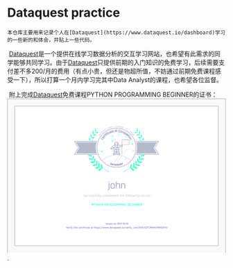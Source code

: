 # Dataquest practice

 	本仓库主要用来记录个人在[Dataquest](https://www.dataquest.io/dashboard)学习的一些新的和体会，并贴上一些代码。

​	[Dataquest](https://www.dataquest.io/dashboard)是一个提供在线学习数据分析的交互学习网站，也希望有此需求的同学能够共同学习。由于[Dataquest](https://www.dataquest.io/dashboard)只提供前期的入门知识的免费学习，后续需要支付差不多200/月的费用（有点小贵，但还是物超所值，不妨通过前期免费课程感受一下），所以打算一个月内学习完其中Data Analyst的课程，也希望各位监督。

​	附上完成[Dataquest](https://www.dataquest.io/dashboard)免费课程PYTHON PROGRAMMING BEGINNER的证书：![Cer-of-Picture](https://github.com/yangxx1208/Dataquest/blob/master/Picture/Cer-of-Beginner.png).





